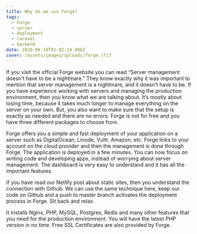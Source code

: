 ```yaml
---
title: Why do we use Forge?
tags:
  - Forge
  - server
  - deployment
  - laravel
  - backend
date: 2020-06-10T01:02:24.896Z
cover: /assets/images/uploads/forge.jfif
---
```

If you visit the official Forge website you can read “Server management doesn't have to be a nightmare.” They know exactly why it was important to mention that server management is a nightmare, and it doesn’t have to be. If you have experience working with servers and managing the production environment, then you know what we are talking about. It’s mostly about losing time, because it takes much longer to manage everything on the server on your own. But, you also want to make sure that the setup is exactly as needed and there are no errors. Forge is not for free and you have three different packages to choose from.

Forge offers you a simple and fast deployment of your application on a server such as DigitalOcean, Linode, Vultr, Amazon, etc. Forge links to your account on the cloud provider and then the management is done through Forge. The application is deployed in a few minutes. You can now focus on writing code and developing apps, instead of worrying about server management. The dashboard is very easy to understand and it has all the important features.

If you have read our Netlify post about static sites, then you understand the connection with Github. We can use the same technique here, keep our code on Github and a push to master branch activates the deployment process in Forge. Sit back and relax.

It installs Nginx, PHP, MySQL, Postgres, Redis and many other features that you need for the production environment. You will have the latest PHP version in no time. Free SSL Certificates are also provided by Forge.